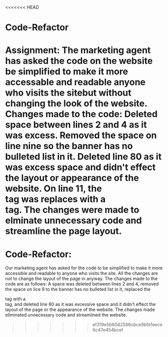 <<<<<<< HEAD
# Code-Refactor

Assignment: The marketing agent has asked the code on the website be simplified to make it more accessable and readable anyone who visits the sitebut without changing the look of the website.
Changes made to the code:
Deleted space between lines 2 and 4 as it was excess.
Removed the space on line nine so the banner has no bulleted list in it.
Deleted line 80 as it was excess space and didn't effect the layout or appearance of the website.
On line 11, the <div> tag was replaces with a <nav> tag.
The changes were made to elminate unnecessary code and streamline the page layout.
=======
# Code-Refactor:
Our marketing agent has asked for the code to be simplified to make it more accessible and readable to anyone who visits the site. All the changes are not to change the layout of the page in anyway.
The changes made to the code are as follows: A space was deleted between lines 2 and 4, removed the space on lice 9 to the banner has no bulleted list in it, replaced the <div> tag with a <nav> tag, and deleted line 80 as it was excessive space and it didn't effect the layout of the page or the appearance of the website. The changes made eliminated unnecessary code and streamlined the website. 
>>>>>>> ef319e5b6042566cbce9bfe1eece6c47e454bcef
